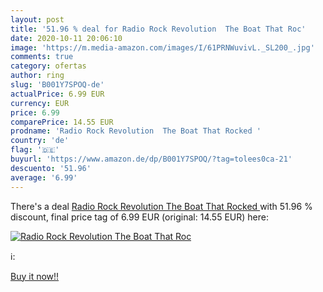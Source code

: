 ```yaml
---
layout: post
title: '51.96 % deal for Radio Rock Revolution  The Boat That Roc'
date: 2020-10-11 20:06:10
image: 'https://m.media-amazon.com/images/I/61PRNWuvivL._SL200_.jpg'
comments: true
category: ofertas
author: ring
slug: 'B001Y7SPOQ-de'
actualPrice: 6.99 EUR
currency: EUR
price: 6.99
comparePrice: 14.55 EUR
prodname: 'Radio Rock Revolution  The Boat That Rocked '
country: 'de'
flag: '🇩🇪'
buyurl: 'https://www.amazon.de/dp/B001Y7SPOQ/?tag=tolees0ca-21'
descuento: '51.96'
average: '6.99'
---
```


There's a deal [Radio Rock Revolution  The Boat That Rocked ](https://www.amazon.de/dp/B001Y7SPOQ/?tag=tolees0ca-21)  with  51.96 % discount, final price tag of  6.99 EUR (original: 14.55 EUR) here:

[![Radio Rock Revolution  The Boat That Roc](https://m.media-amazon.com/images/I/61PRNWuvivL._SL200_.jpg)](https://www.amazon.de/dp/B001Y7SPOQ/?tag=tolees0ca-21)

ℹ️:


[Buy it now!!](https://www.amazon.de/dp/B001Y7SPOQ/?tag=tolees0ca-21)
